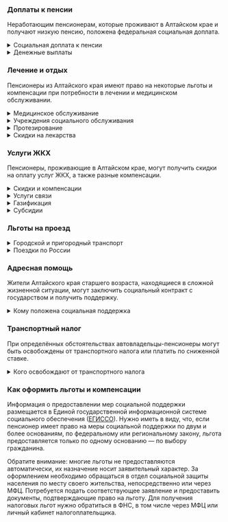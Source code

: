### Доплаты к пенсии
Неработающим пенсионерам, которые проживают в Алтайском крае и получают низкую пенсию, положена федеральная социальная доплата.
<details>
<summary>Социальная доплата к пенсии</summary>
В Алтайском крае региональный прожиточный минимум пенсионера ниже общефедерального. Поэтому неработающим пенсионерам с низким размером пенсии производится федеральная социальная доплата к пенсии до прожиточного минимума пенсионера в РФ. В 2021 году эта сумма [составляет](https://pfr.gov.ru/grazhdanam/pensionres/soc_doplata/~7905) 10 022 рубля.

Для назначения выплаты необходимо обращаться в территориальное отделение Пенсионного фонда (ПФР) по месту жительства. С 2022 года доплата будет назначаться автоматически — по данным ПФР.
</details>
<details>
<summary>Денежные выплаты</summary>
Если пенсионер относится к льготной категории, ему полагается ежемесячная денежная выплата (ЕДВ), которая регулярно индексируется.

В [Алтайском](https://docs.cntd.ru/document/802020774) крае ветеранам труда и ветеранам труда края каждый месяц выплачивают по 640 рублей. ЕДВ тружеников тыла и жертв политических репрессий составляет 620 рублей. Детям войны (родившимся в период с 1 января 1928 года по 3 сентября 1945 года) ежегодно ко Дню Победы выплачивается по 2000 рублей.
</details>

### Лечение и отдых
Пенсионеры из Алтайского края имеют право на некоторые льготы и компенсации при потребности в лечении и медицинском обслуживании.
<details>
<summary>Медицинское обслуживание</summary>
Ветераны труда и труженики тыла сохраняют право на обслуживание в поликлиниках и других медицинских учреждениях, к которым они были прикреплены в период работы до выхода на пенсию. Оказание медицинской помощи вне очереди полагается жертвам политических репрессий, ветеранам труда и труженикам, а также детям войны.
</details>
<details>
<summary>Учреждения социального обслуживания</summary>
Внеочередной приём в дома-интернаты для престарелых и инвалидов, учреждения социального обслуживания предоставляется труженикам тыла, реабилитированным и пострадавшим от репрессий пенсионерам, а также детям войны.
</details>
<details>
<summary>Протезирование</summary>
Бесплатное изготовление и ремонт зубных протезов полагается труженикам тыла и реабилитированным пенсионерам, а также ветеранам труда. Льгота не распространяется на расходы по оплате стоимости драгоценных металлов и металлокерамики. Труженики тыла и ветераны труда бесплатно обеспечиваются другими протезами и протезно-ортопедическими изделиями, а реабилитированные пенсионеры получают их в льготном порядке.
</details>
<details>
<summary>Скидки на лекарства</summary>
Стоимость лекарственных средств, приобретаемых по рецептам врача, снижается на 50% для тружеников тыла и жертв политических репрессий.
</details>

### Услуги ЖКХ
Пенсионеры, проживающие в Алтайском крае, могут получить скидки на оплату услуг ЖКХ, а также разные компенсации. 
<details>
<summary>Скидки и компенсации</summary>
В [Алтайском](https://docs.cntd.ru/document/802020774) крае труженикам тыла, ветеранам труда и ветеранам труда края, а также жертвам политических репрессий выплачивают компенсацию в размере 50% расходов на оплату жилого помещения и коммунальных услуг. Льготникам возвращают также половину взносов на капремонт.

Компенсацию предоставляют в пределах утверждённых нормативов потребления. Льготу получают также члены семьи, совместно проживающие с жертвами политических репрессий, и иждивенцы ветеранов труда.

Одинокие неработающие пенсионеры по достижении 70 лет освобождаются от взносов на капремонт на 50%, а с 80-летнего возраста — полностью. Льгота распространяется также на граждан указанного возраста, семья которых состоит из неработающих граждан пенсионного возраста (мужчины — старше 60 лет, женщины — 55) и (или) инвалидов I и II групп. Компенсация рассчитывается, исходя из установленного в регионе минимального взноса на капремонт за 1 кв. метр и размера стандарта нормативной площади жилого помещения.
</details>
<details>
<summary>Услуги связи</summary>
[Алтайские](https://docs.cntd.ru/document/802020774) жертвы политических репрессий имеют право на первоочередную установку телефона. Реабилитированным пенсионерам компенсируют расходы на его установку.
</details>
<details>
<summary>Газификация</summary>
В Алтайском крае дети войны, малоимущие одиноко проживающие пенсионеры, а также семьи, находящиеся в трудной жизненной ситуации, могут получить материальную помощь на [газификацию](https://docs.cntd.ru/document/446198114?marker) жилого дома. Она полагается при условии регистрации в доме не менее двух лет. Выплачивается сумма в размере фактически произведённых расходов, но не более 20 000 рублей.
</details>
<details>
<summary>Субсидии</summary>
В [Алтайском](https://docs.cntd.ru/document/802089029) крае пенсионеры с доходом до 2 прожиточных минимумов могут оформить субсидию на оплату услуг ЖКХ, если тратят на «коммуналку» более 18% совокупного дохода семьи; если доход выше, траты должны превышать 22%.
</details>

### Льготы на проезд
<details>
<summary>Городской и пригородный транспорт</summary>
В [Алтайском](https://docs.cntd.ru/document/802020774) крае ветеранам труда и труженикам тыла проезд на железнодорожном и водном транспорте пригородного сообщения полагается за 50% стоимости, а жертвам политических репрессий — бесплатно.
</details>
<details>
<summary>Поездки по России</summary>
[Алтайским](https://docs.cntd.ru/document/802020774) реабилитированным пенсионерам один раз в год компенсируется стоимость поездки по территории России туда и обратно железнодорожным транспортом. При путешествии водным, воздушным или автомобильным транспортом вернут 50% затрат.
</details>


### Адресная помощь
Жители Алтайского края старшего возраста, находящиеся в сложной жизненной ситуации, могут заключить социальный контракт с государством и получить поддержку.
<details>
<summary>Кому положена социальная поддержка</summary>
Пенсионерам, оказавшимся в трудной жизненной ситуации по не зависящим от них причинам или в связи со стихийным бедствием, экстремальной ситуацией, оказывается адресная помощь. Она предоставляется путём выплаты пособий либо в натуральной форме (обеспечение одеждой, обувью, лекарствами, организация лечения и ухода, проведение ремонта жилья или установка приборов учёта и пр.). С нуждающимися пенсионерами может быть заключён социальный контракт.
</details>

### Транспортный налог
При определённых обстоятельствах автовладельцы-пенсионеры могут быть освобождены от транспортного налога или платить по сниженной ставке. 
<details>
<summary>Кого освобождают от транспортного налога</summary>
В [Алтайском](https://www.nalog.gov.ru/rn77/service/tax/d1113371/) крае мужчины старше 60 лет, а женщины — 55 лет, инвалиды всех категорий, а также чернобыльцы освобождаются от уплаты налога на одно транспортное средство каждого вида: легковой автомобиль с мощностью двигателя до 100 л. с., мотоцикл (мотороллер) до 35 л. с. и мотоцикл (мотороллер) до 45 л. с., произведённый в России или странах СНГ.
</details>

### Как оформить льготы и компенсации 
Информация о предоставлении мер социальной поддержки размещается в Единой государственной информационной системе социального обеспечения ([ЕГИССО](http://egisso.ru/site/client/#/)). Нужно иметь в виду, что, если пенсионер имеет право на меры социальной поддержки по двум и более основаниям, по федеральному или региональному закону, льгота предоставляется только по одному основанию — по выбору гражданина.

Обратите внимание: многие льготы не предоставляются автоматически, их назначение носит заявительный характер. За оформлением необходимо обращаться в отдел социальной защиты населения по месту своего жительства, непосредственно или через МФЦ. Потребуется подать соответствующее заявление и предоставить документы, подтверждающие право на льготу. Для получения налоговых льгот нужно обратиться в ФНС, в том числе через МФЦ или личный кабинет налогоплательщика.
